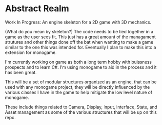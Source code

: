 # Abstract Realm
Work In Progress: An engine skeleton for a 2D game with 3D mechanics.

(What do you mean by skeleton?)
The code needs to be tied together in a game as the user sees fit. This just has a great amount of the managament strutures and other things done off the bat when wanting to make a game similar to the one this was intended for. Eventually I plan to make this into a extension for monogame.

I'm currently working on  game as both a long term hobby with buissness prospects and to learn C#. I'm using monogame to aid in the process and it has been great. 

This will be a set of modular structures organized as an engine, that can be used with any monogame project, they will be directly influenced by the various classes I have in the game to help mitigate the low level nature of monogame.

These include things related to Camera, Display, Input, Interface, State, and Asset management as some of the various structures that will be up on this repo.
